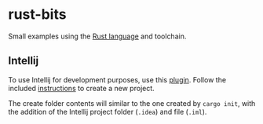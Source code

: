 # rust-bits

Small examples using the [Rust language](https://www.rust-lang.org) and toolchain.

## Intellij

To use Intellij for development purposes, use this [plugin](https://intellij-rust.github.io).
Follow the included [instructions](https://intellij-rust.github.io/docs/quick-start.html#create-prj) 
to create a new project.

The create folder contents will similar to the one created by `cargo init`, with the addition of the 
Intellij project folder (`.idea`) and file (`.iml`). 
